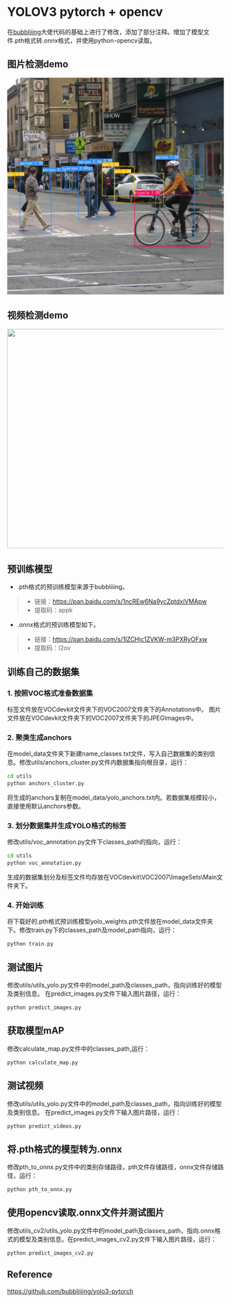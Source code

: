# YOLOV3   pytorch + opencv
在[bubbliiing](https://github.com/bubbliiiing/yolo3-pytorch)大佬代码的基础上进行了修改，添加了部分注释。增加了模型文件.pth格式转.onnx格式，并使用python-opencv读取。
## 图片检测demo
<img src="Image_samples/result.jpg" ><br>
## 视频检测demo
<img src="Image_samples/person1.gif"  height="510" width="960">

## 预训练模型
+ .pth格式的预训练模型来源于bubbliiing。<br>
>- 链接：https://pan.baidu.com/s/1ncREw6Na9ycZptdxiVMApw
>- 提取码：appk

+ .onnx格式的预训练模型如下。<br>
>- 链接：https://pan.baidu.com/s/1lZCHjc1ZVKW-m3PXRyOFxw
>- 提取码：l2ov

## 训练自己的数据集
### 1. 按照VOC格式准备数据集
标签文件放在VOCdevkit文件夹下的VOC2007文件夹下的Annotations中。
图片文件放在VOCdevkit文件夹下的VOC2007文件夹下的JPEGImages中。
### 2. 聚类生成anchors
在model_data文件夹下新建name_classes.txt文件，写入自己数据集的类别信息。修改utils/anchors_cluster.py文件内数据集指向根目录，运行：
``` bash
cd utils
python anchors_cluster.py
```
将生成的anchors复制在model_data/yolo_anchors.txt内。若数据集规模较小，直接使用默认anchors参数。
### 3. 划分数据集并生成YOLO格式的标签
修改utils/voc_annotation.py文件下classes_path的指向，运行：
``` bash
cd utils
python voc_annotation.py
```
生成的数据集划分及标签文件均存放在VOCdevkit\VOC2007\ImageSets\Main文件夹下。
### 4. 开始训练
将下载好的.pth格式预训练模型yolo_weights.pth文件放在model_data文件夹下。修改train.py下的classes_path及model_path指向，运行：
``` bash
python train.py
```
## 测试图片
修改utils/utils_yolo.py文件中的model_path及classes_path，指向训练好的模型及类别信息。
在predict_images.py文件下输入图片路径，运行：
``` bash
python predict_images.py
```
## 获取模型mAP
修改calculate_map.py文件中的classes_path,运行：
 ``` bash
 python calculate_map.py
 ```
## 测试视频
修改utils/utils_yolo.py文件中的model_path及classes_path，指向训练好的模型及类别信息。
在predict_images.py文件下输入图片路径，运行：
``` bash
python predict_videos.py
```
## 将.pth格式的模型转为.onnx
修改pth_to_onnx.py文件中的类别存储路径，pth文件存储路径，onnx文件存储路径，运行：
``` bash
python pth_to_onnx.py
```
## 使用opencv读取.onnx文件并测试图片
修改utils_cv2/utils_yolo.py文件中的model_path及classes_path，指向.onnx格式的模型及类别信息。在predict_images_cv2.py文件下输入图片路径，运行：
``` bash
python predict_images_cv2.py
```
## Reference
https://github.com/bubbliiiing/yolo3-pytorch
